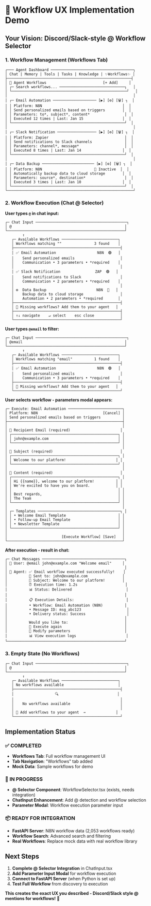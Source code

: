# 🔧 Workflow UX Implementation Demo

## **Your Vision: Discord/Slack-style @ Workflow Selector**

### **1. Workflow Management (Workflows Tab)**

```
┌─── Agent Dashboard ──────────────────────────────────────┐
│ Chat | Memory | Tools | Tasks | Knowledge | ✨Workflows✨ │ 
├─────────────────────────────────────────────────────────┤
│ 🔧 Agent Workflows                          [+ Add]     │
│ ┌─ Search workflows... ──────────────────────────────┐   │
│ └─────────────────────────────────────────────────────┘   │
│                                                          │
│ ┌─ Email Automation ──────────────────── [▶] [⚙] [🗑] ┐  │
│ │ Platform: N8N                                     │  │
│ │ Send personalized emails based on triggers        │  │
│ │ Parameters: to*, subject*, content*                │  │
│ │ Executed 12 times | Last: Jan 15                  │  │
│ └────────────────────────────────────────────────────┘  │
│                                                          │
│ ┌─ Slack Notification ────────────────── [▶] [⚙] [🗑] ┐  │
│ │ Platform: Zapier                                   │  │
│ │ Send notifications to Slack channels               │  │
│ │ Parameters: channel*, message*                     │  │
│ │ Executed 8 times | Last: Jan 14                   │  │
│ └────────────────────────────────────────────────────┘  │
│                                                          │
│ ┌─ Data Backup ──────────────────────── [▶] [⚙] [🗑] ┐  │
│ │ Platform: N8N                        🔴 Inactive  │  │
│ │ Automatically backup data to cloud storage        │  │
│ │ Parameters: source*, destination*                  │  │
│ │ Executed 3 times | Last: Jan 10                   │  │
│ └────────────────────────────────────────────────────┘  │
└──────────────────────────────────────────────────────────┘
```

### **2. Workflow Execution (Chat @ Selector)**

**User types `@` in chat input:**

```
┌─ Chat Input ──────────────────────────────────────────┐
│ @                                                    │
└──────────────────────────────────────────────────────┘
        ↑
   ┌─ Available Workflows ──────────────────────────┐
   │ Workflows matching ""               3 found    │
   ├─────────────────────────────────────────────────┤  
   │ ✅ Email Automation                   N8N  🟢   │
   │    Send personalized emails                     │
   │    Communication • 3 parameters • *required    │
   │                                                 │
   │ ✅ Slack Notification                ZAP  🟢   │
   │    Send notifications to Slack                  │
   │    Communication • 2 parameters • *required    │
   │                                                 │
   │ ⚙️  Data Backup                       N8N  🔴   │
   │    Backup data to cloud storage                 │
   │    Automation • 2 parameters • *required       │
   ├─────────────────────────────────────────────────┤
   │ 🔗 Missing workflows? Add them to your agent   │
   ├─────────────────────────────────────────────────┤
   │ ↑↓ navigate    ↵ select    esc close            │
   └─────────────────────────────────────────────────┘
```

**User types `@email` to filter:**

```
┌─ Chat Input ──────────────────────────────────────────┐
│ @email                                               │
└──────────────────────────────────────────────────────┘
        ↑
   ┌─ Available Workflows ──────────────────────────┐
   │ Workflows matching "email"          1 found    │
   ├─────────────────────────────────────────────────┤  
   │ ✅ Email Automation                   N8N  🟢   │
   │    Send personalized emails                     │
   │    Communication • 3 parameters • *required    │
   ├─────────────────────────────────────────────────┤
   │ 🔗 Missing workflows? Add them to your agent   │
   └─────────────────────────────────────────────────┘
```

**User selects workflow - parameters modal appears:**

```
┌─ Execute: Email Automation ─────────────────────────┐
│ Platform: N8N                              [Cancel] │
│ Send personalized emails based on triggers          │
├─────────────────────────────────────────────────────┤
│                                                     │
│ 📧 Recipient Email (required)                       │
│ ┌─────────────────────────────────────────────────┐ │
│ │ john@example.com                                │ │
│ └─────────────────────────────────────────────────┘ │
│                                                     │
│ 📝 Subject (required)                               │
│ ┌─────────────────────────────────────────────────┐ │
│ │ Welcome to our platform!                       │ │
│ └─────────────────────────────────────────────────┘ │
│                                                     │
│ 📄 Content (required)                               │
│ ┌─────────────────────────────────────────────────┐ │
│ │ Hi {{name}}, welcome to our platform!          │ │
│ │ We're excited to have you on board.            │ │
│ │                                                 │ │
│ │ Best regards,                                   │ │
│ │ The Team                                        │ │
│ └─────────────────────────────────────────────────┘ │
│                                                     │
│ ┌─ Templates ──────────────────────────────────────┐ │
│ │ • Welcome Email Template                        │ │
│ │ • Follow-up Email Template                      │ │
│ │ • Newsletter Template                           │ │
│ └─────────────────────────────────────────────────┘ │
│                                                     │
│                         [Execute Workflow] [Save]   │
└─────────────────────────────────────────────────────┘
```

**After execution - result in chat:**

```
┌─ Chat Messages ──────────────────────────────────────┐
│ 👤 User: @email john@example.com "Welcome email"     │
│                                                      │
│ 🤖 Agent: ✅ Email workflow executed successfully!    │
│          📧 Sent to: john@example.com                │
│          📝 Subject: Welcome to our platform!        │
│          ⏰ Execution time: 1.2s                      │
│          📊 Status: Delivered                         │
│                                                      │
│          📋 Execution Details:                        │
│          • Workflow: Email Automation (N8N)          │
│          • Message ID: msg_abc123                     │
│          • Delivery status: Success                   │
│                                                      │
│          Would you like to:                          │
│          🔄 Execute again                             │
│          📝 Modify parameters                         │
│          📊 View execution logs                       │
└──────────────────────────────────────────────────────┘
```

### **3. Empty State (No Workflows)**

```
┌─ Chat Input ──────────────────────────────────────────┐
│ @                                                    │
└──────────────────────────────────────────────────────┘
        ↑
   ┌─ Available Workflows ──────────────────────────┐
   │ No workflows available                         │
   ├─────────────────────────────────────────────────┤  
   │                   🔍                           │
   │                                                 │
   │    No workflows available                       │
   │                                                 │
   │ 🔗 Add workflows to your agent  →              │
   └─────────────────────────────────────────────────┘
```

## **Implementation Status**

### ✅ **COMPLETED**
- **Workflows Tab**: Full workflow management UI
- **Tab Navigation**: "Workflows" tab added
- **Mock Data**: Sample workflows for demo

### 🔄 **IN PROGRESS** 
- **@ Selector Component**: WorkflowSelector.tsx (exists, needs integration)
- **ChatInput Enhancement**: Add @ detection and workflow selection
- **Parameter Modal**: Workflow execution parameter input

### 📦 **READY FOR INTEGRATION**
- **FastAPI Server**: N8N workflow data (2,053 workflows ready)
- **Workflow Search**: Advanced search and filtering
- **Real Workflows**: Replace mock data with real workflow library

## **Next Steps**

1. **Complete @ Selector Integration** in ChatInput.tsx
2. **Add Parameter Input Modal** for workflow execution
3. **Connect to FastAPI Server** (when Python is set up)
4. **Test Full Workflow** from discovery to execution

**This creates the exact UX you described - Discord/Slack style @ mentions for workflows!** 🚀 